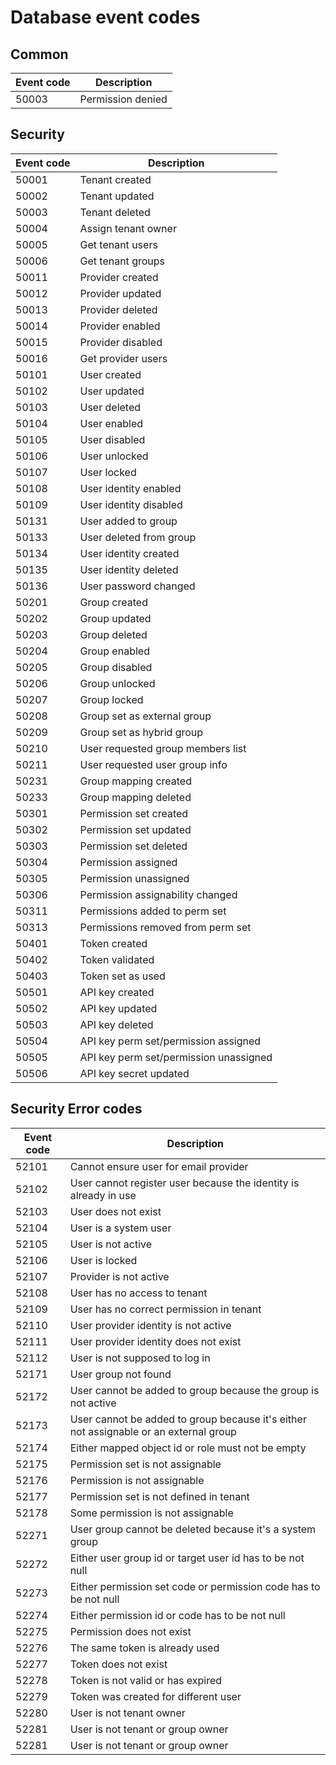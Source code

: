 # Database event codes


## Common

| Event code  | Description |
| ------------- | ------------- |
| 50003  | Permission denied  |

## Security

| Event code | Description                            |
|------------|----------------------------------------|
| 50001      | Tenant created                         |
| 50002      | Tenant updated                         |
| 50003      | Tenant deleted                         |
| 50004      | Assign tenant owner                    |
| 50005      | Get tenant users                       |
| 50006      | Get tenant groups                      |
| 50011      | Provider created                       |
| 50012      | Provider updated                       |
| 50013      | Provider deleted                       |
| 50014      | Provider enabled                       |
| 50015      | Provider disabled                      |
| 50016      | Get provider users                     |
| 50101      | User created                           |
| 50102      | User updated                           |
| 50103      | User deleted                           |
| 50104      | User enabled                           |
| 50105      | User disabled                          |
| 50106      | User unlocked                          |
| 50107      | User locked                            |
| 50108      | User identity enabled                  |
| 50109      | User identity disabled                 |
| 50131      | User added to group                    |
| 50133      | User deleted from group                |
| 50134      | User identity created                  |
| 50135      | User identity deleted                  |
| 50136      | User password changed                  |
| 50201      | Group created                          |
| 50202      | Group updated                          |
| 50203      | Group deleted                          |
| 50204      | Group enabled                          |
| 50205      | Group disabled                         |
| 50206      | Group unlocked                         |
| 50207      | Group locked                           |
| 50208      | Group set as external group            |
| 50209      | Group set as hybrid group              |
| 50210      | User requested group members list      |
| 50211      | User requested user group info         |
| 50231      | Group mapping created                  |
| 50233      | Group mapping deleted                  |
| 50301      | Permission set created                 |
| 50302      | Permission set updated                 |
| 50303      | Permission set deleted                 |
| 50304      | Permission assigned                    |
| 50305      | Permission unassigned                  |
| 50306      | Permission assignability changed       |
| 50311      | Permissions added to perm set          |
| 50313      | Permissions removed from perm set      |
| 50401      | Token created                          |
| 50402      | Token validated                        |
| 50403      | Token set as used                      |
| 50501      | API key created                        |
| 50502      | API key updated                        |
| 50503      | API key deleted                        |
| 50504      | API key perm set/permission assigned   |
| 50505      | API key perm set/permission unassigned |
| 50506      | API key secret updated                 |

## Security Error codes

| Event code | Description                                                                           |
|------------|---------------------------------------------------------------------------------------|
| 52101      | Cannot ensure user for email provider                                                 |
| 52102      | User cannot register user because the identity is already in use                      |
| 52103      | User does not exist                                                                   |
| 52104      | User is a system user                                                                 |
| 52105      | User is not active                                                                    |
| 52106      | User is locked                                                                        |
| 52107      | Provider is not active                                                                |
| 52108      | User has no access to tenant                                                          |
| 52109      | User has no correct permission in tenant                                              |
| 52110      | User provider identity is not active                                                  |
| 52111      | User provider identity does not exist                                                 |
| 52112      | User is not supposed to log in                                                        |
| 52171      | User group not found                                                                  |
| 52172      | User cannot be added to group because the group is not active                         |
| 52173      | User cannot be added to group because it's either not assignable or an external group |
| 52174      | Either mapped object id or role must not be empty                                     |
| 52175      | Permission set is not assignable                                                      |
| 52176      | Permission is not assignable                                                          |
| 52177      | Permission set is not defined in tenant                                               |
| 52178      | Some permission is not assignable                                                     |
| 52271      | User group cannot be deleted because it's a system group                              |
| 52272      | Either user group id or target user id has to be not null                             |
| 52273      | Either permission set code or permission code has to be not null                      |
| 52274      | Either permission id or code has to be not null                                       |
| 52275      | Permission does not exist                                                             |
| 52276      | The same token is already used                                                        |
| 52277      | Token does not exist                                                                  |
| 52278      | Token is not valid or has expired                                                     |
| 52279      | Token was created for different user                                                  |
| 52280      | User is not tenant owner                                                              |
| 52281      | User is not tenant or group owner                                                     |
| 52281      | User is not tenant or group owner                                                     |


